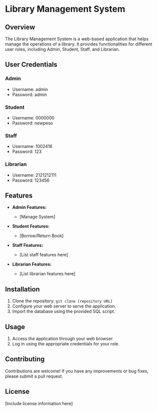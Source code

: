 # Library Management System

## Overview

The Library Management System is a web-based application that helps manage the operations of a library. It provides functionalities for different user roles, including Admin, Student, Staff, and Librarian.

## User Credentials

### Admin

- Username: admin
- Password: admin

### Student

- Username: 0000000
- Password: newpeso

### Staff

- Username: 1002416
- Password: 123

### Librarian

- Username: 2121212111
- Password: 123456

## Features

- **Admin Features:**

  - [Manage System]

- **Student Features:**

  - [Borrow/Return Book]

- **Staff Features:**

  - [List staff features here]

- **Librarian Features:**
  - [List librarian features here]

## Installation

1. Clone the repository: `git clone [repository URL]`
2. Configure your web server to serve the application.
3. Import the database using the provided SQL script.

## Usage

1. Access the application through your web browser.
2. Log in using the appropriate credentials for your role.

## Contributing

Contributions are welcome! If you have any improvements or bug fixes, please submit a pull request.

## License

[Include license information here]
